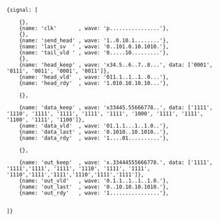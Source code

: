     {signal: [
        
        {},
        {name: 'clk'       , wave: 'p................'},
        {},
        {name: 'send_head' , wave: '1..0.10.1........'},
        {name: 'last_sv  ' , wave: '0..101.0.10.1010.'},
        {name: 'tail_vld ' , wave: '0.....10.........'},
        {},
        {name: 'head_keep' , wave: 'x34.5..6..7..8...', data: ['0001', '0111', '0011', '0001', '0011']},
        {name: 'head_vld'  , wave: '011.1..1..1..0...'},
        {name: 'head_rdy'  , wave: '1.010.10.10.10...'},
    
        {},
    
        {name: 'data_keep' , wave: 'x33445.55666778..', data: ['1111', '1110', '1111', '1111', '1111', '1111', '1000', '1111', '1111', '1100', '1111', '1100']},
        {name: 'data_vld'  , wave: '01.1.1...1..1.0..'},
        {name: 'data_last' , wave: '0.1010..10.1010..'},
        {name: 'data_rdy'  , wave: '1....01..........'},

        {},

        {name: 'out_keep'  , wave: 'x.33444555666778.', data: ['1111', '1111','1111', '1111', '1110', '1111', '1111', '1110','1111','1111','1110','1111','1111']},
        {name: 'out_vld'   , wave: '0.1.1..1..1..1.0.'},
        {name: 'out_last'  , wave: '0..10.10.10.1010.'},
        {name: 'out_rdy'   , wave: '1................'},
    

    ]}
  
